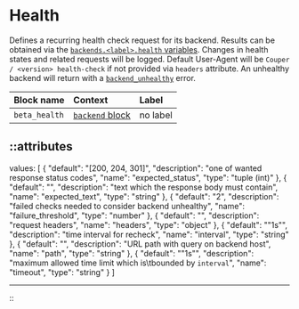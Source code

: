 # Health

Defines a recurring health check request for its backend. Results can be obtained via the [`backends.<label>.health` variables](/configuration/variables#backends).
Changes in health states and related requests will be logged. Default User-Agent will be `Couper / <version> health-check` if not provided
via `headers` attribute. An unhealthy backend will return with a [`backend_unhealthy`](/configuration/error-handling#api-error-types) error.

| Block name    | Context                                         | Label    |
|:--------------|:------------------------------------------------|:---------|
| `beta_health` | [`backend` block](/configuration/block/backend) | no label |

::attributes
---
values: [
  {
    "default": "[200, 204, 301]",
    "description": "one of wanted response status codes",
    "name": "expected_status",
    "type": "tuple (int)"
  },
  {
    "default": "",
    "description": "text which the response body must contain",
    "name": "expected_text",
    "type": "string"
  },
  {
    "default": "2",
    "description": "failed checks needed to consider backend unhealthy",
    "name": "failure_threshold",
    "type": "number"
  },
  {
    "default": "",
    "description": "request headers",
    "name": "headers",
    "type": "object"
  },
  {
    "default": "\"1s\"",
    "description": "time interval for recheck",
    "name": "interval",
    "type": "string"
  },
  {
    "default": "",
    "description": "URL path with query on backend host",
    "name": "path",
    "type": "string"
  },
  {
    "default": "\"1s\"",
    "description": "maximum allowed time limit which is\tbounded by `interval`",
    "name": "timeout",
    "type": "string"
  }
]

---
::
